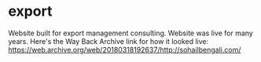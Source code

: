 # export
Website built for export management consulting.
Website was live for many years. 
Here's the Way Back Archive link for how it looked live: https://web.archive.org/web/20180318192637/http://sohailbengali.com/

